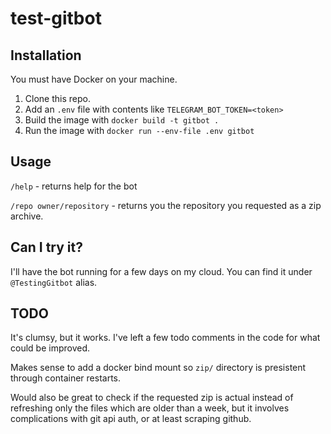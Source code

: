 # test-gitbot

## Installation

You must have Docker on your machine.

1. Clone this repo.
2. Add an `.env` file with contents like `TELEGRAM_BOT_TOKEN=<token>`
3. Build the image with `docker build -t gitbot .`
4. Run the image with `docker run --env-file .env gitbot`

## Usage

`/help` - returns help for the bot

`/repo owner/repository` - returns you the repository you requested as a zip archive.

## Can I try it?

I'll have the bot running for a few days on my cloud. You can find it under `@TestingGitbot` alias.

## TODO

It's clumsy, but it works. I've left a few todo comments in the code for what could be improved.

Makes sense to add a docker bind mount so `zip/` directory is presistent through container restarts.

Would also be great to check if the requested zip is actual instead of 
refreshing only the files which are older than a week, 
but it involves complications with git api auth, or at least scraping github.
